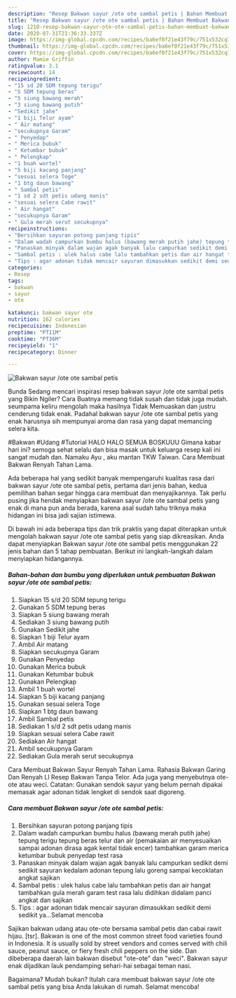 ```yaml
---
description: "Resep Bakwan sayur /ote ote sambal petis | Bahan Membuat Bakwan sayur /ote ote sambal petis Yang Sedap"
title: "Resep Bakwan sayur /ote ote sambal petis | Bahan Membuat Bakwan sayur /ote ote sambal petis Yang Sedap"
slug: 1210-resep-bakwan-sayur-ote-ote-sambal-petis-bahan-membuat-bakwan-sayur-ote-ote-sambal-petis-yang-sedap
date: 2020-07-31T21:36:33.337Z
image: https://img-global.cpcdn.com/recipes/ba6ef0f21e43f79c/751x532cq70/bakwan-sayur-ote-ote-sambal-petis-foto-resep-utama.jpg
thumbnail: https://img-global.cpcdn.com/recipes/ba6ef0f21e43f79c/751x532cq70/bakwan-sayur-ote-ote-sambal-petis-foto-resep-utama.jpg
cover: https://img-global.cpcdn.com/recipes/ba6ef0f21e43f79c/751x532cq70/bakwan-sayur-ote-ote-sambal-petis-foto-resep-utama.jpg
author: Mamie Griffin
ratingvalue: 3.1
reviewcount: 14
recipeingredient:
- "15 sd 20 SDM tepung terigu"
- "5 SDM tepung beras"
- "5 siung bawang merah"
- "3 siung bawang putih"
- "Sedikit jahe"
- "1 biji Telur ayam"
- " Air matang"
- "secukupnya Garam"
- " Penyedap"
- " Merica bubuk"
- " Ketumbar bubuk"
- " Pelengkap"
- "1 buah wortel"
- "5 biji kacang panjang"
- "sesuai selera Toge"
- "1 btg daun bawang"
- " Sambal petis"
- "1 sd 2 sdt petis udang manis"
- "sesuai selera Cabe rawit"
- " Air hangat"
- "secukupnya Garam"
- " Gula merah serut secukupnya"
recipeinstructions:
- "Bersihkan sayuran potong panjang tipis"
- "Dalam wadah campurkan bumbu halus (bawang merah putih jahe) tepung terigu tepung beras telur dan air (pemakaian air menyesuaikan sampai adonan dirasa agak kental tidak encer) tambahkan garam merica ketumbar bubuk penyedap test rasa"
- "Panaskan minyak dalam wajan agak banyak lalu campurkan sedikit demi sedikit sayuran kedalam adonan tepung lalu goreng sampai kecoklatan angkat sajikan"
- "Sambal petis : ulek halus cabe lalu tambahkan petis dan air hangat tambahkan gula merah garam test rasa lalu didihkan didalam panci angkat dan sajikan"
- "Tips : agar adonan tidak mencair sayuran dimasukkan sedikit demi sedikit ya...Selamat mencoba"
categories:
- Resep
tags:
- bakwan
- sayur
- ote

katakunci: bakwan sayur ote 
nutrition: 162 calories
recipecuisine: Indonesian
preptime: "PT11M"
cooktime: "PT36M"
recipeyield: "1"
recipecategory: Dinner

---
```



![Bakwan sayur /ote ote sambal petis](https://img-global.cpcdn.com/recipes/ba6ef0f21e43f79c/751x532cq70/bakwan-sayur-ote-ote-sambal-petis-foto-resep-utama.jpg)

Bunda Sedang mencari inspirasi resep bakwan sayur /ote ote sambal petis yang Bikin Ngiler? Cara Buatnya memang tidak susah dan tidak juga mudah. seumpama keliru mengolah maka hasilnya Tidak Memuaskan dan justru cenderung tidak enak. Padahal bakwan sayur /ote ote sambal petis yang enak harusnya sih mempunyai aroma dan rasa yang dapat memancing selera kita.

#Bakwan #Udang #Tutorial HALO HALO SEMUA BOSKUUU Gimana kabar hari ini? semoga sehat selalu dan bisa masak untuk keluarga resep kali ini sangat mudah dan. Namaku Ayu , aku mantan TKW Taiwan. Cara Membuat Bakwan Renyah Tahan Lama.

Ada beberapa hal yang sedikit banyak mempengaruhi kualitas rasa dari bakwan sayur /ote ote sambal petis, pertama dari jenis bahan, kedua pemilihan bahan segar hingga cara membuat dan menyajikannya. Tak perlu pusing jika hendak menyiapkan bakwan sayur /ote ote sambal petis yang enak di mana pun anda berada, karena asal sudah tahu triknya maka hidangan ini bisa jadi sajian istimewa.


Di bawah ini ada beberapa tips dan trik praktis yang dapat diterapkan untuk mengolah bakwan sayur /ote ote sambal petis yang siap dikreasikan. Anda dapat menyiapkan Bakwan sayur /ote ote sambal petis menggunakan 22 jenis bahan dan 5 tahap pembuatan. Berikut ini langkah-langkah dalam menyiapkan hidangannya.

<!--inarticleads1-->

##### Bahan-bahan dan bumbu yang diperlukan untuk pembuatan Bakwan sayur /ote ote sambal petis:

1. Siapkan 15 s/d 20 SDM tepung terigu
1. Gunakan 5 SDM tepung beras
1. Siapkan 5 siung bawang merah
1. Sediakan 3 siung bawang putih
1. Gunakan Sedikit jahe
1. Siapkan 1 biji Telur ayam
1. Ambil  Air matang
1. Siapkan secukupnya Garam
1. Gunakan  Penyedap
1. Gunakan  Merica bubuk
1. Gunakan  Ketumbar bubuk
1. Gunakan  Pelengkap
1. Ambil 1 buah wortel
1. Siapkan 5 biji kacang panjang
1. Gunakan sesuai selera Toge
1. Siapkan 1 btg daun bawang
1. Ambil  Sambal petis
1. Sediakan 1 s/d 2 sdt petis udang manis
1. Siapkan sesuai selera Cabe rawit
1. Sediakan  Air hangat
1. Ambil secukupnya Garam
1. Sediakan  Gula merah serut secukupnya


Cara Membuat Bakwan Sayur Renyah Tahan Lama. Rahasia Bakwan Garing Dan Renyah Ll Resep Bakwan Tanpa Telor. Ada juga yang menyebutnya ote-ote atau weci. Catatan: Gunakan sendok sayur yang belum pernah dipakai memasak agar adonan tidak lengket di sendok saat digoreng. 

<!--inarticleads2-->

##### Cara membuat Bakwan sayur /ote ote sambal petis:

1. Bersihkan sayuran potong panjang tipis
1. Dalam wadah campurkan bumbu halus (bawang merah putih jahe) tepung terigu tepung beras telur dan air (pemakaian air menyesuaikan sampai adonan dirasa agak kental tidak encer) tambahkan garam merica ketumbar bubuk penyedap test rasa
1. Panaskan minyak dalam wajan agak banyak lalu campurkan sedikit demi sedikit sayuran kedalam adonan tepung lalu goreng sampai kecoklatan angkat sajikan
1. Sambal petis : ulek halus cabe lalu tambahkan petis dan air hangat tambahkan gula merah garam test rasa lalu didihkan didalam panci angkat dan sajikan
1. Tips : agar adonan tidak mencair sayuran dimasukkan sedikit demi sedikit ya...Selamat mencoba


Sajikan bakwan udang atau ote-ote bersama sambal petis dan cabai rawit hijau. [tsr]. Bakwan is one of the most common street food varieties found in Indonesia. It is usually sold by street vendors and comes served with chili sauce, peanut sauce, or fiery fresh chili peppers on the side. Dan dibeberapa daerah lain bakwan disebut &#34;ote-ote&#34; dan &#34;weci&#34;. Bakwan sayur enak dijadikan lauk pendamping sehari-hai sebagai teman nasi. 

Bagaimana? Mudah bukan? Itulah cara membuat bakwan sayur /ote ote sambal petis yang bisa Anda lakukan di rumah. Selamat mencoba!
